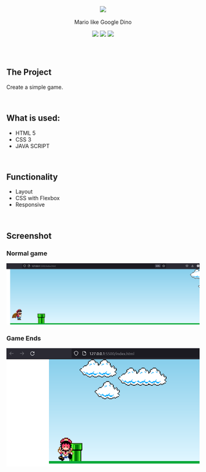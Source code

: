 <p align="center">
  <img src="https://t.ctcdn.com.br/c0x3-1VQbkNrrDVaBVaessxDFc8=/400x400/smart/filters:format(webp)/i490794.jpeg" />
</p>


<p align="center">
Mario like Google Dino
</p>

<p align="center">
  
<img src="https://img.shields.io/badge/JavaScript-323330?style=for-the-badge&logo=javascript&logoColor=F7DF1E">
<img src="https://img.shields.io/badge/HTML5-E34F26?style=for-the-badge&logo=html5&logoColor=white">
<img src="https://img.shields.io/badge/CSS3-1572B6?style=for-the-badge&logo=css3&logoColor=white">

</p>
<br>


<br>

## The Project
Create a simple game.


<br>

## What is used:
  * HTML 5
  * CSS 3
  * JAVA SCRIPT
  

<br>

## Functionality

- Layout 
- CSS with Flexbox
- Responsive

<br>

## Screenshot

### Normal game
<img src="https://raw.githubusercontent.com/baconzin/MarioBrossGame/main/imgs/Mario%2001.png">

### Game Ends

<img src="https://raw.githubusercontent.com/baconzin/MarioBrossGame/main/imgs/Mario%2002.png">


